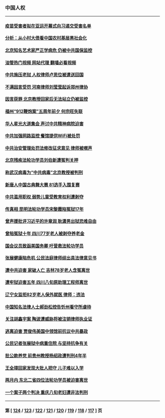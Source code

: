 ### 中国人权
---
#### [疫苗受害者拟在亚运开幕式向习递交受害名单](../../pages/ncid278/n14074920.md?09170845) 
#### [分析：从小村大债看中国农村基层黑社会化](../../pages/ncid278/n14074789.md?09170845) 
#### [北京知名艺术家严正学病危 仍被中共国保监控](../../pages/ncid278/n14074712.md?09170845) 
#### [油管热门视频 网站代理 翻墙必看视频](http://138.2.39.72:81/youtube.html?epic-marker?09170845)
#### [中共施压老挝 人权律师卢思位被遣送回国](../../pages/ncid278/n14074014.md?09170845) 
#### [不满因言受罚 河南律师刘莹莹起诉郑州律协](../../pages/ncid278/n14073445.md?09170845) 
#### [因言获罪 北京教授回家后无法站立仍被监控](../../pages/ncid278/n14072705.md?09170845) 
#### [福州“912鞭炮案”五周年前夕 何宗旺失联](../../pages/ncid278/n14071786.md?09170845) 
#### [华人星光大道集会 声讨中共精神病院迫害](../../pages/ncid278/n14071782.md?09170845) 
#### [中共加强网路监控 餐馆提供WiFi被处罚](../../pages/ncid278/n14071345.md?09170845) 
#### [中共治安管理处罚法修改征求意见 律师被噤声](../../pages/ncid278/n14070976.md?09170845) 
#### [北京残疾法轮功学员刘伯新遭冤判关押](../../pages/ncid278/n14069619.md?09170845) 
#### [称武汉病毒为“中共病毒”北京教授被判刑](../../pages/ncid278/n14070053.md?09170845) 
#### [新唐人中国古典舞大赛 81选手入围复赛](../../pages/ncid278/n14069975.md?09170845) 
#### [中共滥用职权 弱势儿童受教育权利遭剥夺](../../pages/ncid278/n14069848.md?09170845) 
#### [传真相 昆明法轮功学员宋黎霞陷冤狱17年](../../pages/ncid278/n14069020.md?09170845) 
#### [曾声援批评习近平的许章润 耿潇男出狱恐难自由](../../pages/ncid278/n14069648.md?09170845) 
#### [曾陷冤狱十年 四川77岁老人被剥夺养老金](../../pages/ncid278/n14068260.md?09170845) 
#### [国会议员致函美国务卿 吁营救法轮功学员](../../pages/ncid278/n14068427.md?09170845) 
#### [张展健康陷危机 公民法庭律师组出具法律意见书](../../pages/ncid278/n14068363.md?09170845) 
#### [遭中共迫害 家破人亡 吉林78岁老人含冤离世](../../pages/ncid278/n14066833.md?09170845) 
#### [遭牢狱迫害五年 四川八旬原助理工程师离世](../../pages/ncid278/n14066297.md?09170845) 
#### [辽宁女监拒82岁老人保外就医 律师：违法](../../pages/ncid278/n14065881.md?09170845) 
#### [中国知名法律人士郝劲松控告忻州看守所虐待](../../pages/ncid278/n14065877.md?09170845) 
#### [关注胡鑫宇案 陶波遭威胁将被注销律师执业证](../../pages/ncid278/n14065596.md?09170845) 
#### [逃离迫害 贾俊伟美国中领馆前抗议中共暴政](../../pages/ncid278/n14065504.md?09170845) 
#### [公民记者张展狱中病重住院 与坚持抗争有关](../../pages/ncid278/n14065221.md?09170845) 
#### [批公款养党 前贵州教授杨绍政遭判刑4年半](../../pages/ncid278/n14064553.md?09170845) 
#### [王全璋回家发现大批人把守 儿子难以入学](../../pages/ncid278/n14064364.md?09170845) 
#### [两月内 东北二省四位法轮功学员被迫害离世](../../pages/ncid278/n14063270.md?09170845) 
#### [一个案子两个判决 重庆八旬老妇遭非法判刑](../../pages/ncid278/n14063531.md?09170845) 

---
#### 第 [ [124](./124.md?09170845) / [123](./123.md?09170845) / [122](./122.md?09170845) / [121](./121.md?09170845) / [120](./120.md?09170845) / [119](./119.md?09170845) / [118](./118.md?09170845) / [117](./117.md?09170845) ] 页
